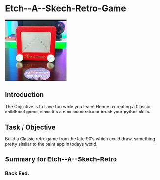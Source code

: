 # Etch--A--Skech-Retro-Game

<img src="https://github.com/FinancialCoder5/Etch--A--Skech-Retro-Game/blob/main/Images/Game.jpg" width="200" >

## Introduction
The Objective is to have fun while you learn! 
Hence recreating a Classic childhood game, since it's a nice execercise to brush your python skills.

## Task / Objective
Build a Classic retro game from the late 90's which could draw,
something pretty similar to the paint app in todays world. 

## Summary for  Etch--A--Skech-Retro

### Back End. 
